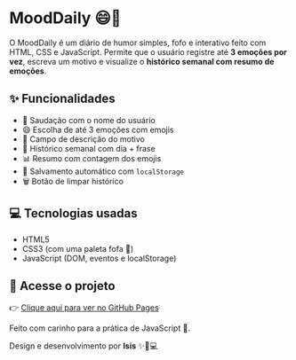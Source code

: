 # MoodDaily 😄📝

O MoodDaily é um diário de humor simples, fofo e interativo feito com HTML, CSS e JavaScript.   Permite que o usuário registre até **3 emoções por vez**, escreva um motivo e visualize o **histórico semanal com resumo de emoções**.

## ✨ Funcionalidades

- 👋 Saudação com o nome do usuário
- 😄 Escolha de até 3 emoções com emojis
- 📝 Campo de descrição do motivo
- 📅 Histórico semanal com dia + frase
- 📊 Resumo com contagem dos emojis
- 💾 Salvamento automático com `localStorage`
- 🗑️ Botão de limpar histórico

## 💻 Tecnologias usadas

- HTML5
- CSS3 (com uma paleta fofa 🌸)
- JavaScript (DOM, eventos e localStorage)

## 🚀 Acesse o projeto

👉 [Clique aqui para ver no GitHub Pages](https://isislavor.github.io/mood-daily/)

Feito com carinho para a prática de JavaScript 💖.

Design e desenvolvimento por **Isis** ✨💖💻

